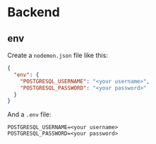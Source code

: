 # Backend

## env

Create a `nodemon.json` file like this:

```json
{
  "env": {
    "POSTGRESQL_USERNAME": "<your username>",
    "POSTGRESQL_PASSWORD": "<your password>"
  }
}
```

And a `.env` file:

```.env
POSTGRESQL_USERNAME=<your username>
POSTGRESQL_PASSWORD=<your password>
```
